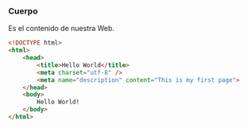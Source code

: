 ### Cuerpo
Es el contenido de nuestra Web.

````HTML
<!DOCTYPE html>
<html>
    <head>
        <title>Hello World</title>
        <meta charset="utf-8" />
        <meta name="description" content="This is my first page">
    </head>
    <body>
        Hello World!
    </body>
</html>
````